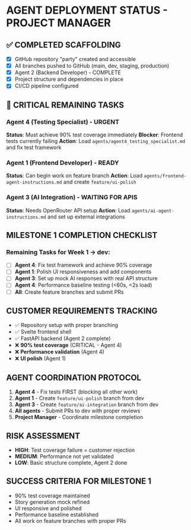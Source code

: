 # AGENT DEPLOYMENT STATUS - PROJECT MANAGER

## ✅ COMPLETED SCAFFOLDING
- [x] GitHub repository "party" created and accessible
- [x] All branches pushed to GitHub (main, dev, staging, production)
- [x] Agent 2 (Backend Developer) - COMPLETE
- [x] Project structure and dependencies in place
- [x] CI/CD pipeline configured

## 🚨 CRITICAL REMAINING TASKS

### Agent 4 (Testing Specialist) - URGENT
**Status**: Must achieve 90% test coverage immediately
**Blocker**: Frontend tests currently failing
**Action**: Load `agents/agent4_testing_specialist.md` and fix test framework

### Agent 1 (Frontend Developer) - READY
**Status**: Can begin work on feature branch
**Action**: Load `agents/frontend-agent-instructions.md` and create `feature/ui-polish`

### Agent 3 (AI Integration) - WAITING FOR APIS
**Status**: Needs OpenRouter API setup
**Action**: Load `agents/ai-agent-instructions.md` and set up external integrations

## MILESTONE 1 COMPLETION CHECKLIST

### Remaining Tasks for Week 1 → dev:
- [ ] **Agent 4**: Fix test framework and achieve 90% coverage
- [ ] **Agent 1**: Polish UI responsiveness and add components
- [ ] **Agent 3**: Set up mock AI responses with real API structure
- [ ] **Agent 4**: Performance baseline testing (<60s, <2s load)
- [ ] **All**: Create feature branches and submit PRs

## CUSTOMER REQUIREMENTS TRACKING
- ✅ Repository setup with proper branching
- ✅ Svelte frontend shell
- ✅ FastAPI backend (Agent 2 complete)
- ❌ **90% test coverage** (CRITICAL - Agent 4)
- ❌ **Performance validation** (Agent 4)
- ❌ **UI polish** (Agent 1)

## AGENT COORDINATION PROTOCOL
1. **Agent 4** - Fix tests FIRST (blocking all other work)
2. **Agent 1** - Create `feature/ui-polish` branch from dev
3. **Agent 3** - Create `feature/ai-integration` branch from dev
4. **All agents** - Submit PRs to dev with proper reviews
5. **Project Manager** - Coordinate milestone completion

## RISK ASSESSMENT
- **HIGH**: Test coverage failure = customer rejection
- **MEDIUM**: Performance not yet validated
- **LOW**: Basic structure complete, Agent 2 done

## SUCCESS CRITERIA FOR MILESTONE 1
- 90% test coverage maintained
- Story generation mock refined
- UI responsive and polished
- Performance baseline established
- All work on feature branches with proper PRs
